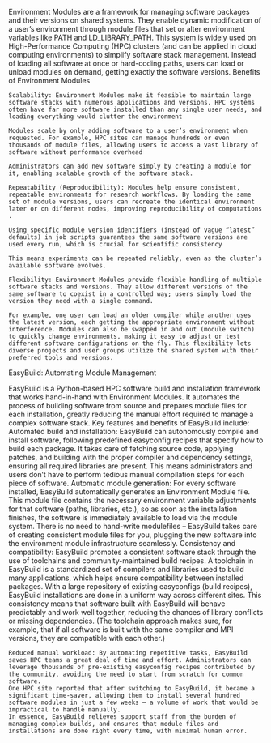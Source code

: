 Environment Modules are a framework for managing software packages and their versions on shared systems. They enable dynamic modification of a user’s environment through module files that set or alter environment variables like PATH and LD_LIBRARY_PATH​. This system is widely used on High-Performance Computing (HPC) clusters (and can be applied in cloud computing environments) to simplify software stack management. Instead of loading all software at once or hard-coding paths, users can load or unload modules on demand, getting exactly the software versions.
Benefits of Environment Modules

    Scalability: Environment Modules make it feasible to maintain large software stacks with numerous applications and versions. HPC systems often have far more software installed than any single user needs, and loading everything would clutter the environment​
   
    Modules scale by only adding software to a user’s environment when requested. For example, HPC sites can manage hundreds or even thousands of module files, allowing users to access a vast library of software without performance overhead​
    
    Administrators can add new software simply by creating a module for it, enabling scalable growth of the software stack.

    Repeatability (Reproducibility): Modules help ensure consistent, repeatable environments for research workflows. By loading the same set of module versions, users can recreate the identical environment later or on different nodes, improving reproducibility of computations​. 
    
    Using specific module version identifiers (instead of vague “latest” defaults) in job scripts guarantees the same software versions are used every run, which is crucial for scientific consistency​

    This means experiments can be repeated reliably, even as the cluster’s available software evolves.

    Flexibility: Environment Modules provide flexible handling of multiple software stacks and versions. They allow different versions of the same software to coexist in a controlled way; users simply load the version they need with a single command​. 
    
    For example, one user can load an older compiler while another uses the latest version, each getting the appropriate environment without interference. Modules can also be swapped in and out (module switch) to quickly change environments, making it easy to adjust or test different software configurations on the fly. This flexibility lets diverse projects and user groups utilize the shared system with their preferred tools and versions.

EasyBuild: Automating Module Management

EasyBuild is a Python-based HPC software build and installation framework that works hand-in-hand with Environment Modules​. 
    It automates the process of building software from source and prepares module files for each installation, greatly reducing the manual effort required to manage a complex software stack. Key features and benefits of EasyBuild include:
    Automated build and installation: EasyBuild can autonomously compile and install software, following predefined easyconfig recipes that specify how to build each package. It takes care of fetching source code, applying patches, and building with the proper compiler and dependency settings, ensuring all required libraries are present​. 
    This means administrators and users don’t have to perform tedious manual compilation steps for each piece of software.
    Automatic module generation: For every software installed, EasyBuild automatically generates an Environment Module file​.
    This module file contains the necessary environment variable adjustments for that software (paths, libraries, etc.), so as soon as the installation finishes, the software is immediately available to load via the module system. There is no need to hand-write modulefiles – EasyBuild takes care of creating consistent module files for you, plugging the new software into the environment module infrastructure seamlessly.
    Consistency and compatibility: EasyBuild promotes a consistent software stack through the use of toolchains and community-maintained build recipes. A toolchain in EasyBuild is a standardized set of compilers and libraries used to build many applications, which helps ensure compatibility between installed packages​.
    With a large repository of existing easyconfigs (build recipes), EasyBuild installations are done in a uniform way across different sites. This consistency means that software built with EasyBuild will behave predictably and work well together, reducing the chances of library conflicts or missing dependencies. (The toolchain approach makes sure, for example, that if all software is built with the same compiler and MPI versions, they are compatible with each other​.)

    Reduced manual workload: By automating repetitive tasks, EasyBuild saves HPC teams a great deal of time and effort. Administrators can leverage thousands of pre-existing easyconfig recipes contributed by the community, avoiding the need to start from scratch for common software​. 
    One HPC site reported that after switching to EasyBuild, it became a significant time-saver, allowing them to install several hundred software modules in just a few weeks – a volume of work that would be impractical to handle manually​. 
    In essence, EasyBuild relieves support staff from the burden of managing complex builds, and ensures that module files and installations are done right every time, with minimal human error.


